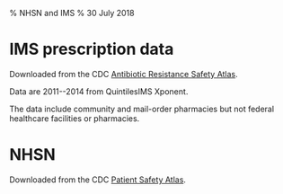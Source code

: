 % NHSN and IMS
% 30 July 2018

# IMS prescription data

Downloaded from the CDC [Antibiotic Resistance Safety Atlas](https://gis.cdc.gov/grasp/PSA/indexAU.html).

Data are 2011--2014 from QuintilesIMS Xponent.

The data include community and mail-order pharmacies but not federal healthcare facilities or pharmacies.

# NHSN

Downloaded from the CDC [Patient Safety Atlas](https://gis.cdc.gov/grasp/PSA/AboutTheData.html).
